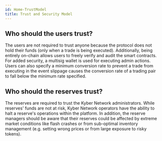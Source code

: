 ```yaml
---
id: Home-TrustModel
title: Trust and Security Model
---
```

[//]: # (tagline)
## Who should the users trust?

The users are not required to trust anyone because the protocol does not hold their funds (only when a trade is being executed). Additionally, being entirely on-chain allows users to freely verify and audit the smart contracts. For added security, a multisig wallet is used for executing admin actions. Users can also specify a minimum conversion rate to prevent a trade from executing in the event slippage causes the conversion rate of a trading pair to fall below the minimum rate specified.

## Who should the reserves trust?

The reserves are required to trust the Kyber Network administrators. While reserves' funds are not at risk, Kyber Network operators have the ability to halt a reserve's operations within the platform. In addition, the reserve managers should be aware that their reserves could be affected by extreme market conditions like flash crashes or from sub-optimal inventory management (e.g. setting wrong prices or from large exposure to risky tokens).

